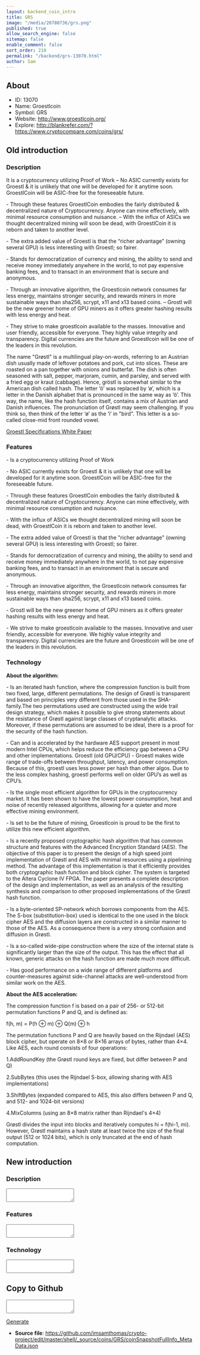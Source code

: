 ```yaml
---
layout: backend_coin_intro
title: GRS
image: "/media/20780736/grs.png"
published: true
allow_search_engine: false
sitemap: false
enable_comment: false
sort_order: 210
permalink: "/backend/grs-13070.html"
author: Sam
---
```


## About

- ID: 13070
- Name: Groestlcoin 
- Symbol: GRS
- Website: http://www.groestlcoin.org/
- Explore: http://blankrefer.com/?https://www.cryptocompare.com/coins/grs/


## Old introduction

### Description

<p>It is a cryptocurrency utilizing Proof of Work – No ASIC currently exists for Groestl &amp; it is unlikely that one will be developed for it anytime soon. GroestlCoin will be ASIC-free for the foreseeable future.</p><p>- Through these features GroestlCoin embodies the fairly distributed &amp; decentralized nature of Cryptocurrency. Anyone can mine effectively, with minimal resource consumption and nuisance. – With the influx of ASICs we thought decentralized mining will soon be dead, with GroestlCoin it is reborn and taken to another level.</p><p>- The extra added value of Groestl is that the “richer advantage” (owning several GPU) is less interesting with Groestl; so fairer.</p><p>- Stands for democratization of currency and mining, the ability to send and receive money immediately anywhere in the world, to not pay expensive banking fees, and to transact in an environment that is secure and anonymous.</p><p>- Through an innovative algorithm, the Groestlcoin network consumes far less energy, maintains stronger security, and rewards miners in more sustainable ways than sha256, scrypt, x11 and x13 based coins. – Grostl will be the new greener home of GPU miners as it offers greater hashing results with less energy and heat.</p><p>- They strive to make groestlcoin available to the masses. Innovative and user friendly, accessible for everyone. They highly value integrity and transparency. Digital currencies are the future and Groestlcoin will be one of the leaders in this revolution.</p><p>The name "Grøstl" is a multilingual play-on-words, referring to an Austrian dish usually made of leftover potatoes and pork, cut into slices. These are roasted on a pan together with onions and butterfat. The dish is often seasoned with salt, pepper, marjoram, cumin, and parsley, and served with a fried egg or kraut (cabbage). Hence, gröstl is somewhat similar to the American dish called hash. The letter ‘ö’ was replaced by ‘ø’, which is a letter in the Danish alphabet that is pronounced in the same way as ‘ö’. This way, the name, like the hash function itself, contains a mix of Austrian and Danish influences. The pronunciation of Grøstl may seem challenging. If you think so, then think of the letter ‘ø’ as the ‘i’ in "bird". This letter is a so-called close-mid front rounded vowel.</p><p><a href="http://www.groestl.info/Groestl-0.pdf" target="_blank" title="Groestl">Groestl Specifications White Paper</a></p>

### Features
<p>- Is a cryptocurrency utilizing Proof of Work</p><p>- No ASIC currently exists for Groestl &amp; it is unlikely that one will be developed for it anytime soon. GroestlCoin will be ASIC-free for the foreseeable future.</p><p>- Through these features GroestlCoin embodies the fairly distributed &amp; decentralized nature of Cryptocurrency. Anyone can mine effectively, with minimal resource consumption and nuisance.</p><p>- With the influx of ASICs we thought decentralized mining will soon be dead, with GroestlCoin it is reborn and taken to another level.</p><p>- The extra added value of Groestl is that the "richer advantage" (owning several GPU) is less interesting with Groestl; so fairer.</p><p>- Stands for democratization of currency and mining, the ability to send and receive money immediately anywhere in the world, to not pay expensive banking fees, and to transact in an environment that is secure and anonymous.</p><p>- Through an innovative algorithm, the Groestlcoin network consumes far less energy, maintains stronger security, and rewards miners in more sustainable ways than sha256, scrypt, x11 and x13 based coins.</p><p>- Grostl will be the new greener home of GPU miners as it offers greater hashing results with less energy and heat.</p><p>- We strive to make groestlcoin available to the masses. Innovative and user friendly, accessible for everyone. We highly value integrity and transparency. Digital currencies are the future and Groestlcoin will be one of the leaders in this revolution.</p>

### Technology
<p><strong>About the algorithm:</strong></p><p>- Is an iterated hash function, where the compression function is built from two fixed, large, different permutations. The design of Grøstl is transparent and based on principles very different from those used in the SHA-family.The two permutations used are constructed using the wide trail design strategy, which makes it possible to give strong statements about the resistance of Grøstl against large classes of cryptanalytic attacks. Moreover, if these permutations are assumed to be ideal, there is a proof for the security of the hash function.</p><p>- Can and is accelerated by the hardware AES support present in most modern Intel CPUs, which helps reduce the efficiency gap between a CPU and other implementations. Groestl (old GPU/CPU) - Groestl makes wide range of trade-offs between throughput, latency, and power consumption. Because of this, groestl uses less power per hash than other algos. Due to the less complex hashing, groestl performs well on older GPU’s as well as CPU’s.</p><p>- Is the single most efficient algorithm for GPUs in the cryptocurrency market. It has been shown to have the lowest power consumption, heat and noise of recently released algorithms, allowing for a quieter and more effective mining environment. </p><p>- Is set to be the future of mining, Groestlcoin is proud to be the first to utilize this new efficient algorithm.</p><p>- Is a recently proposed cryptographic hash algorithm that has common structure and features with the Advanced Encryption Standard (AES). The objective of this paper is to present the design of a high speed joint implementation of Grøstl and AES with minimal resources using a pipelining method. The advantage of this implementation is that it efficiently provides both cryptographic hash function and block cipher. The system is targeted to the Altera Cyclone IV FPGA. The paper presents a complete description of the design and implementation, as well as an analysis of the resulting synthesis and comparison to other proposed implementations of the Grøstl hash function.</p><p>- Is a byte-oriented SP-network which borrows components from the AES. The S-box (substitution-box) used is identical to the one used in the block cipher AES and the diffusion layers are constructed in a similar manner to those of the AES. As a consequence there is a very strong confusion and diffusion in Grøstl.</p><p>- Is a so-called wide-pipe construction where the size of the internal state is significantly larger than the size of the output. This has the effect that all known, generic attacks on the hash function are made much more difficult.</p><p>- Has good performance on a wide range of different platforms and counter-measures against side-channel attacks are well-understood from similar work on the AES.</p><p><strong>About the AES acceleration:</strong></p><p>The compression function f is based on a pair of 256- or 512-bit permutation functions P and Q, and is defined as:</p><p>f(h, m) = P(h ⊕ m) ⊕ Q(m) ⊕ h</p><p>The permutation functions P and Q are heavily based on the Rijndael (AES) block cipher, but operate on 8×8 or 8×16 arrays of bytes, rather than 4×4. Like AES, each round consists of four operations:</p><p>1.AddRoundKey (the Grøstl round keys are fixed, but differ between P and Q)</p><p>2.SubBytes (this uses the Rijndael S-box, allowing sharing with AES implementations)</p><p>3.ShiftBytes (expanded compared to AES, this also differs between P and Q, and 512- and 1024-bit versions)</p><p>4.MixColumns (using an 8×8 matrix rather than Rijndael&#39;s 4×4)</p><p>Grøstl divides the input into blocks and iteratively computes hi = f(hi-1, mi). However, Grøstl maintains a hash state at least twice the size of the final output (512 or 1024 bits), which is only truncated at the end of hash computation.</p>



## New introduction


### Description
<textarea id="meta_description" name="description"></textarea>

### Features
<textarea id="meta_features" name="features"></textarea>

### Technology
<textarea id="meta_technology" name="technology"></textarea>


## Copy to Github

<textarea id="coinsnapshotfullinfo_metadata"></textarea>

<a href="#gen" onclick="generateMetaDatJson()">Generate</a>

- **Source file**: <a href="https://github.com/imsamthomas/crypto-project/edit/master/shell/_source/coins/GRS/coinSnapshotFullInfo_MetaData.json">https://github.com/imsamthomas/crypto-project/edit/master/shell/_source/coins/GRS/coinSnapshotFullInfo_MetaData.json</a>

